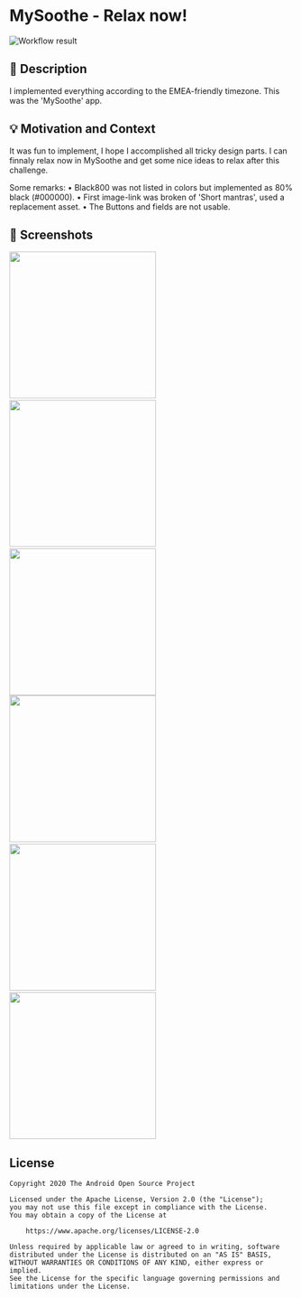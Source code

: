 # MySoothe - Relax now!

<!--- Replace <OWNER> with your Github Username and <REPOSITORY> with the name of your repository. -->
<!--- You can find both of these in the url bar when you open your repository in github. -->
![Workflow result](https://github.com/tritter/android-dev-challenge-speed/workflows/Check/badge.svg)


## :scroll: Description
I implemented everything according to the EMEA-friendly timezone. This was the 'MySoothe' app.


## :bulb: Motivation and Context
It was fun to implement, I hope I accomplished all tricky design parts.
I can finnaly relax now in MySoothe and get some nice ideas to relax after this challenge.


Some remarks:
• Black800 was not listed in colors but implemented as 80% black (#000000).
• First image-link was broken of 'Short mantras', used a replacement asset.
• The Buttons and fields are not usable.


## :camera_flash: Screenshots
<!-- You can add more screenshots here if you like -->
<img src="/results/screenshot_1.png" width="260">&emsp;<img src="/results/screenshot_2.png" width="260">&emsp;<img src="/results/screenshot_3.png" width="260">
<img src="/results/screenshot_1b.png" width="260">&emsp;<img src="/results/screenshot_2b.png" width="260">&emsp;<img src="/results/screenshot_3b.png" width="260">

## License
```
Copyright 2020 The Android Open Source Project

Licensed under the Apache License, Version 2.0 (the "License");
you may not use this file except in compliance with the License.
You may obtain a copy of the License at

    https://www.apache.org/licenses/LICENSE-2.0

Unless required by applicable law or agreed to in writing, software
distributed under the License is distributed on an "AS IS" BASIS,
WITHOUT WARRANTIES OR CONDITIONS OF ANY KIND, either express or implied.
See the License for the specific language governing permissions and
limitations under the License.
```